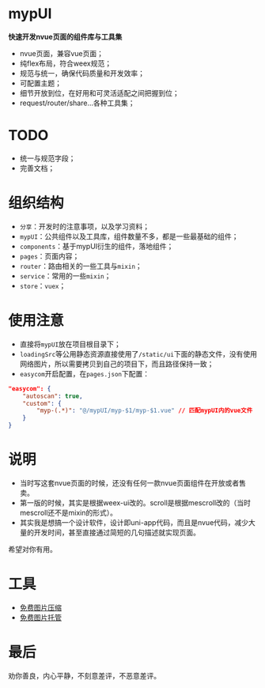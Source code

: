 # mypUI

**快速开发nvue页面的组件库与工具集**

- nvue页面，兼容vue页面；
- 纯flex布局，符合weex规范；
- 规范与统一，确保代码质量和开发效率；
- 可配置主题；
- 细节开放到位，在好用和可灵活适配之间把握到位；
- request/router/share...各种工具集；

# TODO
- 统一与规范字段；
- 完善文档；

# 组织结构
- `分享`：开发时的注意事项，以及学习资料；
- `mypUI`：公共组件以及工具库，组件数量不多，都是一些最基础的组件；
- `components`：基于mypUI衍生的组件，落地组件；
- `pages`：页面内容；
- `router`：路由相关的一些工具与`mixin`；
- `service`：常用的一些`mixin`；
- `store`：`vuex`；

# 使用注意

- 直接将`mypUI`放在项目根目录下；
- `loadingSrc`等公用静态资源直接使用了`/static/ui`下面的静态文件，没有使用网络图片，所以需要拷贝到自己的项目下，而且路径保持一致；
- `easycom`开启配置，在`pages.json`下配置：

```json
"easycom": {
	"autoscan": true,
	"custom": {
		"myp-(.*)": "@/mypUI/myp-$1/myp-$1.vue" // 匹配mypUI内的vue文件
	}
}
```

# 说明

- 当时写这套nvue页面的时候，还没有任何一款nvue页面组件在开放或者售卖。
- 第一版的时候，其实是根据weex-ui改的。scroll是根据mescroll改的（当时mescroll还不是mixin的形式）。
- 其实我是想搞一个设计软件，设计即uni-app代码，而且是nvue代码，减少大量的开发时间，甚至直接通过简短的几句描述就实现页面。

希望对你有用。

# 工具

- [免费图片压缩](https://tinypng.com/)
- [免费图片托管](https://img.wenhairu.com/)

# 最后

劝你善良，内心平静，不刻意差评，不恶意差评。
